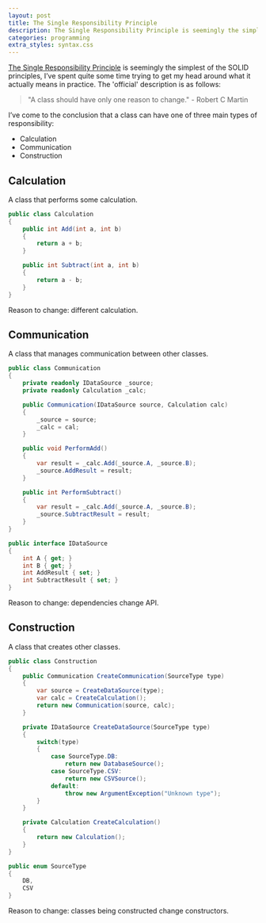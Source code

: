 ```yaml
---
layout: post
title: The Single Responsibility Principle
description: The Single Responsibility Principle is seemingly the simplest of the SOLID principles, But what does it actually mean in practice?
categories: programming
extra_styles: syntax.css
---
```


[The Single Responsibility Principle](https://en.wikipedia.org/wiki/Single_responsibility_principle) is seemingly the simplest of the SOLID principles, I’ve spent quite some time trying to get my head around what it actually means in practice.  The 'official' description is as follows:

> "A class should have only one reason to change." - Robert C Martin

I’ve come to the conclusion that a class can have one of three main types of responsibility:

* Calculation
* Communication
* Construction

## Calculation

A class that performs some calculation.

```c#
public class Calculation
{
    public int Add(int a, int b)
    {
        return a + b;
    }

    public int Subtract(int a, int b)
    {
        return a - b;
    }
}
```

Reason to change: different calculation.

## Communication

A class that manages communication between other classes.

```c#
public class Communication
{
    private readonly IDataSource _source;
    private readonly Calculation _calc;

    public Communication(IDataSource source, Calculation calc)
    {
        _source = source;
        _calc = cal;
    }

    public void PerformAdd()
    {
        var result = _calc.Add(_source.A, _source.B);
        _source.AddResult = result;
    }

    public int PerformSubtract()
    {
        var result = _calc.Add(_source.A, _source.B);
        _source.SubtractResult = result;
    }
}

public interface IDataSource
{
    int A { get; }
    int B { get; }
    int AddResult { set; }
    int SubtractResult { set; }
}
```

Reason to change: dependencies change API.

## Construction

A class that creates other classes.

```c#
public class Construction
{
    public Communication CreateCommunication(SourceType type)
    {
        var source = CreateDataSource(type);
        var calc = CreateCalculation();
        return new Communication(source, calc);
    }

    private IDataSource CreateDataSource(SourceType type)
    {
        switch(type)
        {
            case SourceType.DB:
                return new DatabaseSource();
            case SourceType.CSV:
                return new CSVSource();
            default:
                throw new ArgumentException("Unknown type");
        }
    }

    private Calculation CreateCalculation()
    {
        return new Calculation();
    }
}

public enum SourceType
{
    DB,
    CSV
}
```

Reason to change: classes being constructed change constructors.

